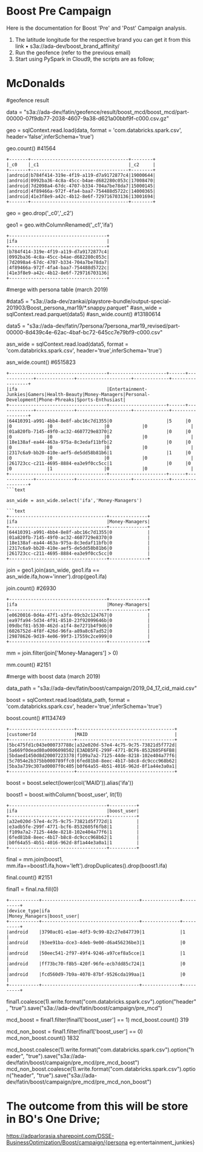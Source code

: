 # Boost Pre Campaign
Here is the documentation for Boost 'Pre' and 'Post' Campaign analysis.

1.	The latitude longitude for the respective brand you can get it from this link
•	s3a://ada-dev/boost_brand_affinity/
2.	Run the geofence (refer to the previous email)
3.	Start using PySpark in Cloud9, the scripts are as follow;


# McDonalds

#geofence result 

data = "s3a://ada-dev/fatin/geofence/result/boost_mcd/boost_mcd/part-00000-07f9db77-2038-4607-9a38-d621a00bbf9f-c000.csv.gz"

geo = sqlContext.read.load(data, format = 'com.databricks.spark.csv', header='false',inferSchema='true') 

geo.count() #41564

```text
+-------+------------------------------------+--------+
|_c0    |_c1                                 |_c2     |
+-------+------------------------------------+--------+
|android|b784f414-319e-4f19-a119-d7a9172877c4|19000644|
|android|0992ba36-4c8a-45cc-b4ae-d682280c053c|17008470|
|android|7d2098a4-67dc-4707-b334-704a7be78da7|15000145|
|android|4f89466a-972f-4fa4-baa7-754488d5722c|14000365|
|android|41e3f8e9-a42c-4b12-8e6f-729716703136|13001694|
+-------+------------------------------------+--------+
```
geo = geo.drop('_c0','_c2')

geo1 = geo.withColumnRenamed('_c1','ifa')

```text
+------------------------------------+
|ifa                                 |
+------------------------------------+
|b784f414-319e-4f19-a119-d7a9172877c4|
|0992ba36-4c8a-45cc-b4ae-d682280c053c|
|7d2098a4-67dc-4707-b334-704a7be78da7|
|4f89466a-972f-4fa4-baa7-754488d5722c|
|41e3f8e9-a42c-4b12-8e6f-729716703136|
+------------------------------------+
```
#merge with persona table (march 2019)

#data5 = "s3a://ada-dev/zankai/playstore-bundle/output-special-201903/Boost_persona_mar19/*.snappy.parquet"
#asn_wide = sqlContext.read.parquet(data5)
#asn_wide.count() #13180614

data5 = "s3a://ada-dev/fatin/7persona/7persona_mar19_revised/part-00000-8d439c4e-62ac-4baf-bc72-645cc7e79bf9-c000.csv"

asn_wide = sqlContext.read.load(data5, format = 'com.databricks.spark.csv', header='true',inferSchema='true')

asn_wide.count() #6515823

```text
+------------------------------------+---------------------+------+-------------+--------------+--------------------+-------------+-----------------+
|ifa                                 |Entertainment-Junkies|Gamers|Health-Beauty|Money-Managers|Personal-Development|Phone-Phreaks|Sports-Enthusiast|
+------------------------------------+---------------------+------+-------------+--------------+--------------------+-------------+-----------------+
|64410391-a991-4bb4-8e8f-abc16c7d1355|0                    |5     |0            |0             |0                   |0            |0                |
|01a820fb-7145-49f0-ac32-4607729e8370|2                    |0     |0            |0             |0                   |0            |0                |
|18e138af-ea44-463a-975a-8c3edaf11bfb|2                    |0     |0            |0             |0                   |0            |0                |
|2317c6a9-bb20-410e-aef5-de5dd58b81b6|1                    |1     |0            |0             |0                   |0            |0                |
|261723cc-c211-4695-8884-ea3e9f0cc5cc|1                    |0     |0            |0             |1                   |0            |0                |
+------------------------------------+---------------------+------+-------------+--------------+--------------------+-------------+-----------------+
```text

asn_wide = asn_wide.select('ifa','Money-Managers')

```text
+------------------------------------+--------------+                           
|ifa                                 |Money-Managers|
+------------------------------------+--------------+
|64410391-a991-4bb4-8e8f-abc16c7d1355|0             |
|01a820fb-7145-49f0-ac32-4607729e8370|0             |
|18e138af-ea44-463a-975a-8c3edaf11bfb|0             |
|2317c6a9-bb20-410e-aef5-de5dd58b81b6|0             |
|261723cc-c211-4695-8884-ea3e9f0cc5cc|0             |
+------------------------------------+--------------+
```
join = geo1.join(asn_wide, geo1.ifa == asn_wide.ifa,how='inner').drop(geo1.ifa)

join.count() #26930

```text
+------------------------------------+--------------+                           
|ifa                                 |Money-Managers|
+------------------------------------+--------------+
|e0620016-0d4a-47f1-a3fa-09cb2c124767|0             |
|ea97fa94-5d34-4f91-8510-23f92099646b|0             |
|09dbcf81-b530-462d-a1f4-8e7271b4f9d6|0             |
|6026752d-4f8f-426d-96fa-a89a8c67ad52|0             |
|29878626-9d19-4e06-99f3-17559c2ce999|0             |
+------------------------------------+--------------+
```
mm = join.filter(join['Money-Managers'] > 0)

mm.count() #2151 


#merge with boost data (march 2019)

data_path = "s3a://ada-dev/fatin/boost/campaign/2019_04_17_cid_maid.csv"

boost = sqlContext.read.load(data_path, format = 'com.databricks.spark.csv', header='true',inferSchema='true')  

boost.count() #1134749

```text
+------------------------+------------------------------------+
|customerId              |MAID                                |
+------------------------+------------------------------------+
|5bc475fd1c043e000737788c|a32e020d-57e4-4c75-9c75-73821d5f772d|
|5a669f0dead80a0006098502|E3ADB5FE-299F-4771-BCF6-8532605F6FB8|
|5bdaed1450d8d20007223378|f109a7a2-7125-44de-8218-102e404a77f6|
|5c7054e2b375bb000789ffc0|6fed81b8-8eec-4b17-b8c8-dc9ccc968b62|
|5ba3a739c307ad0007f0c405|b0f64a55-4b51-4016-962d-8f1a44e3a0a1|
+------------------------+------------------------------------+
```
boost = boost.select(lower(col('MAID')).alias('ifa'))

boost1 = boost.withColumn('boost_user', lit(1))

```text
+------------------------------------+----------+
|ifa                                 |boost_user|
+------------------------------------+----------+
|a32e020d-57e4-4c75-9c75-73821d5f772d|1         |
|e3adb5fe-299f-4771-bcf6-8532605f6fb8|1         |
|f109a7a2-7125-44de-8218-102e404a77f6|1         |
|6fed81b8-8eec-4b17-b8c8-dc9ccc968b62|1         |
|b0f64a55-4b51-4016-962d-8f1a44e3a0a1|1         |
+------------------------------------+----------+
```
final = mm.join(boost1, mm.ifa==boost1.ifa,how='left').dropDuplicates().drop(boost1.ifa)

final.count() #2151

final1 = final.na.fill(0) 

```text
+-----------+------------------------------------+--------------+----------+    
|device_type|ifa                                 |Money_Managers|boost_user|
+-----------+------------------------------------+--------------+----------+
|android    |3790ac01-e1ae-4df3-9c99-82c27e847739|1             |1         |
|android    |93ee91ba-dce3-4deb-9e00-d6a456236be3|1             |0         |
|android    |50eec541-2f97-49f4-9246-a97cef8a5cce|1             |1         |
|android    |ff73bc70-f8b5-420f-96fe-ecb7dd85c724|1             |0         |
|android    |fcd560d9-7b9a-4070-87bf-9526cda199aa|1             |0         |
+-----------+------------------------------------+--------------+----------+
```
final1.coalesce(1).write.format("com.databricks.spark.csv").option("header", "true").save("s3a://ada-dev/fatin/boost/campaign/pre_mcd")

mcd_boost = final1.filter(final1['boost_user'] == 1) 
mcd_boost.count()
319 

mcd_non_boost = final1.filter(final1['boost_user'] == 0)           
mcd_non_boost.count()
1832   

mcd_boost.coalesce(1).write.format("com.databricks.spark.csv").option("header", "true").save("s3a://ada-dev/fatin/boost/campaign/pre_mcd/pre_mcd_boost")
mcd_non_boost.coalesce(1).write.format("com.databricks.spark.csv").option("header", "true").save("s3a://ada-dev/fatin/boost/campaign/pre_mcd/pre_mcd_non_boost")

# The outcome from this will be store in BO's One Drive;

https://adparlorasia.sharepoint.com/DSSE-BusinessOptimization/Boost/campaign/{persona eg:entertainment_junkies}



